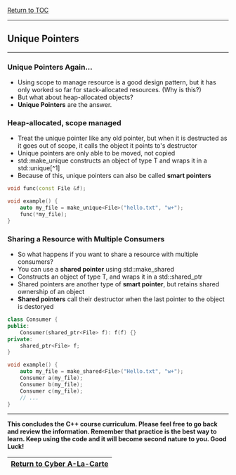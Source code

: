 <a href="https://github.com/CyberTrainingUSAF/10-Archive/blob/master/IQT-CPP_Programming/00-Table-of-Contents.md" > Return to TOC </a>

---

## Unique Pointers

---

### Unique Pointers Again...

* Using scope to manage resource is a good design pattern, but it has only worked so far for stack-allocated resources. \(Why is this?\)
* But what about heap-allocated objects?
* **Unique Pointers** are the answer. 

### Heap-allocated, scope managed

* Treat the unique pointer like any old pointer, but when it is destructed as it goes out of scope, it calls the object it points to's destructor
* Unique pointers are only able to be moved, not copied
* std::make\_unique constructs an object of type T and wraps it in a std::unique[^1]
* Because of this, unique pointers can also be called **smart pointers**

```cpp
void func(const File &f);

void example() {
    auto my_file = make_unique<File>("hello.txt", "w+");
    func(*my_file);
}
```

### Sharing a Resource with Multiple Consumers

* So what happens if you want to share a resource with multiple consumers?
* You can use a **shared pointer** using std::make\_shared
* Constructs an object of type T, and wraps it in a std::shared\_ptr
* Shared pointers are another type of **smart pointer**, but retains shared ownership of an object
* **Shared pointers** call their destructor when the last pointer to the object is destoryed

```cpp
class Consumer {
public:
    Consumer(shared_ptr<File> f): f(f) {}
private:
    shared_ptr<File> f;
}

void example() {
    auto my_file = make_shared<File>("Hello.txt", "w+");
    Consumer a(my_file);
    Consumer b(my_file);
    Consumer c(my_file);
    // ...
}
```

---

**This concludes the C++ course curriculum.  Please feel free to go back and review the information.  Remember that practice is the best way to learn.  Keep using the code and it will become second nature to you. Good Luck!**

|<a href="https://github.com/CyberTrainingUSAF/11-Cyber-A-La-Carte" > Return to Cyber A-La-Carte </a>|
|---|

